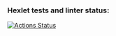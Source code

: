 ### Hexlet tests and linter status:
[![Actions Status](https://github.com/lastpatrol/frontend-project-lvl2/workflows/hexlet-check/badge.svg)](https://github.com/lastpatrol/frontend-project-lvl2/actions)